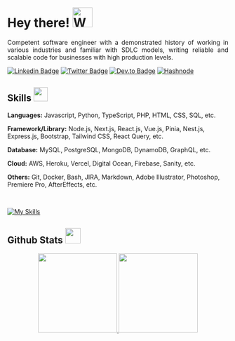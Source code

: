 <h1 align="left"> Hey there! <img src="https://raw.githubusercontent.com/nixin72/nixin72/master/wave.gif" 
         alt="Waving hand animated gif"
         height="45"
         width="45" /></h1>
<p style="text-align:justify;"> 
Competent software engineer with a demonstrated history of working in various industries and familiar with SDLC models, writing reliable and scalable code for businesses with high production levels.
</p>

[![Linkedin Badge](https://img.shields.io/badge/-fahimu10-blue?style=flat-square&logo=Linkedin&logoColor=white&link=https://www.linkedin.com/in/fahimu10/)](https://www.linkedin.com/in/fahimu10/) [![Twitter Badge](https://img.shields.io/badge/-fahimu10-1ca0f1?style=flat-square&labelColor=1ca0f1&logo=twitter&logoColor=white&link=https://twitter.com/fahimu10)](https://twitter.com/fahimu10) [![Dev.to Badge](https://img.shields.io/badge/-fahimu10-000000?style=flat&labelColor=000000&logo=Dev.to&link=https://dev.to/fahimu10)](https://dev.to/fahimu10) <a href="https://article.fahimuddin.dev/" target="_blank"><img src="https://img.shields.io/badge/Fahim's Articles-%232962FF.svg?&style=flat-square&logo=hashnode&logoColor=white" alt="Hashnode"></a> 


<h2> Skills <img src = "https://media2.giphy.com/media/QssGEmpkyEOhBCb7e1/giphy.gif?cid=ecf05e47a0n3gi1bfqntqmob8g9aid1oyj2wr3ds3mg700bl&rid=giphy.gif" width = 32px> </h2>

**Languages:** Javascript, Python, TypeScript, PHP, HTML, CSS, SQL, etc.

**Framework/Library:** Node.js, Next.js, React.js, Vue.js, Pinia, Nest.js, Express.js, Bootstrap, Tailwind CSS, React Query, etc.

**Database:** MySQL, PostgreSQL, MongoDB, DynamoDB, GraphQL, etc.

**Cloud:** AWS, Heroku, Vercel, Digital Ocean, Firebase, Sanity, etc.

**Others:** Git, Docker, Bash, JIRA, Markdown, Adobe Illustrator, Photoshop, Premiere Pro, AfterEffects, etc.

<br/>

[![My Skills](https://skillicons.dev/icons?i=js,py,nodejs,react,nextjs,vue,express,nestjs,mysql,postgres,mongodb,firebase,vercel,docker,aws)](https://skillicons.dev)

<h2> Github Stats <img src = "https://i.pinimg.com/originals/65/c4/f4/65c4f452571be1261e9c623f7da488ac.gif" width = 35px> </h2>

<p align="center">
<a href="https://github.com/fahimu10">
  <img height="180em" src="https://github-readme-stats-eight-theta.vercel.app/api?username=fahimu10&show_icons=true&theme=gotham&include_all_commits=true&count_private=true"/>
  <img height="180em" src="https://github-readme-stats-eight-theta.vercel.app/api/top-langs/?username=fahimu10&layout=compact&langs_count=8&theme=gotham"/>
</a>
</p>

